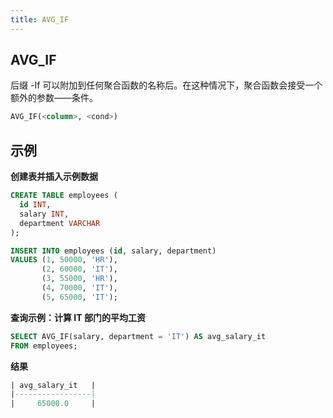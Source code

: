 ```yaml
---
title: AVG_IF
---
```



## AVG_IF 

后缀 -If 可以附加到任何聚合函数的名称后。在这种情况下，聚合函数会接受一个额外的参数——条件。

```sql
AVG_IF(<column>, <cond>)
```

## 示例

**创建表并插入示例数据**
```sql
CREATE TABLE employees (
  id INT,
  salary INT,
  department VARCHAR
);

INSERT INTO employees (id, salary, department)
VALUES (1, 50000, 'HR'),
       (2, 60000, 'IT'),
       (3, 55000, 'HR'),
       (4, 70000, 'IT'),
       (5, 65000, 'IT');
```

**查询示例：计算 IT 部门的平均工资**

```sql
SELECT AVG_IF(salary, department = 'IT') AS avg_salary_it
FROM employees;
```

**结果**
```sql
| avg_salary_it   |
|-----------------|
|     65000.0     |
```